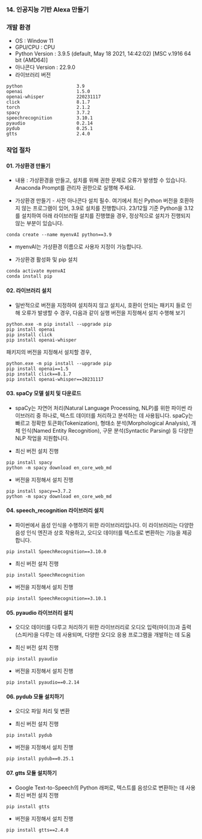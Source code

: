### 14. 인공지능 기반 Alexa 만들기

### 개발 환경
 * OS : Window 11
 * GPU/CPU : CPU
 * Python Version : 3.9.5 (default, May 18 2021, 14:42:02) [MSC v.1916 64 bit (AMD64)]
 * 아나콘다 Version : 22.9.0
 * 라이브러리 버전
```
python                    3.9
openai                    1.5.0
openai-whisper            220231117
click                     8.1.7
torch                     2.1.2
spacy                     3.7.2
speechrecognition         3.10.1
pyaudio                   0.2.14
pydub                     0.25.1
gtts                      2.4.0
```
 
### 작업 절차

#### 01. 가상환경 만들기 
 * 내용 : 가상환경을 만들고, 설치를 위해 권한 문제로 오류가 발생할 수 있습니다. Anaconda Prompt를 관리자 권한으로 실행해 주세요.
 
 * 가상환경 만들기 - 사전 아나콘다 설치 필수. 여기에서 최신 Python 버전을 호환하지 않는 프로그램이 있어, 3.9로 설치를 진행합니다. 23/12월 기준 Python을 3.12를 설치하여 아래 라이브러릴 설치를 진행했을 경우, 정상적으로 설치가 진행되지 않는 부분이 있습니다.
```
conda create --name myenvAI python==3.9
```
 * myenvAI는 가상환경 이름으로 사용자 지정이 가능합니다.

 * 가상환경 활성화 및 pip 설치
```
conda activate myenvAI
conda install pip
```

#### 02. 라이브러리 설치 
 * 일반적으로 버전을 지정하여 설치하지 않고 설치시, 호환이 안되는 패키지 들로 인해 오류가 발생할 수 경우, 다음과 같이 실행 버전을 지정해서 설치 수행해 보기
```
python.exe -m pip install --upgrade pip
pip install openai
pip install click
pip install openai-whisper
```

패키지의 버전을 지정해서 설치할 경우,
```
python.exe -m pip install --upgrade pip
pip install openai==1.5
pip install click==8.1.7
pip install openai-whisper==20231117
```

#### 03. spaCy 모델 설치 및 다운로드
 * spaCy는 자연어 처리(Natural Language Processing, NLP)를 위한 파이썬 라이브러리 중 하나로, 텍스트 데이터를 처리하고 분석하는 데 사용됩니다. spaCy는 빠르고 정확한 토큰화(Tokenization), 형태소 분석(Morphological Analysis), 개체 인식(Named Entity Recognition), 구문 분석(Syntactic Parsing) 등 다양한 NLP 작업을 지원합니다.

 * 최신 버전 설치 진행
```
pip install spacy
python -m spacy download en_core_web_md
```

 * 버전을 지정해서 설치 진행
```
pip install spacy==3.7.2
python -m spacy download en_core_web_md
```

#### 04. speech_recognition 라이브러리 설치
 * 파이썬에서 음성 인식을 수행하기 위한 라이브러리입니다. 이 라이브러리는 다양한 음성 인식 엔진과 상호 작용하고, 오디오 데이터를 텍스트로 변환하는 기능을 제공합니다.
```
pip install SpeechRecognition==3.10.0
```
  
 * 최신 버전 설치 진행
```
pip install SpeechRecognition
```

 * 버전을 지정해서 설치 진행
```
pip install SpeechRecognition==3.10.1
```


#### 05. pyaudio 라이브러리 설치
 * 오디오 데이터를 다루고 처리하기 위한 라이브러리로 오디오 입력(마이크)과 출력(스피커)을 다루는 데 사용되며, 다양한 오디오 응용 프로그램을 개발하는 데 도움

 * 최신 버전 설치 진행
```
pip install pyaudio
```

 * 버전을 지정해서 설치 진행
```
pip install pyaudio==0.2.14
``` 

#### 06. pydub 모듈 설치하기 
 * 오디오 파일 처리 및 변환
  
 * 최신 버전 설치 진행
```
pip install pydub
```

 * 버전을 지정해서 설치 진행
```
pip install pydub==0.25.1
``` 

#### 07. gtts 모듈 설치하기 
 * Google Text-to-Speech의 Python 래퍼로, 텍스트를 음성으로 변환하는 데 사용
 * 최신 버전 설치 진행
```
pip install gtts
```

 * 버전을 지정해서 설치 진행
```
pip install gtts==2.4.0
```

